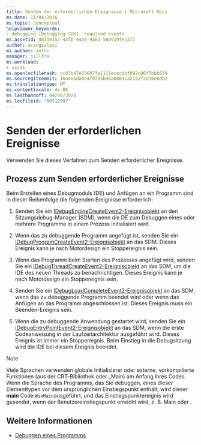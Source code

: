 ```yaml
---
title: Senden der erforderlichen Ereignisse | Microsoft Docs
ms.date: 11/04/2016
ms.topic: conceptual
helpviewer_keywords:
- debugging [Debugging SDK], required events
ms.assetid: 08319157-43fb-44a9-9a63-50b919fe1377
author: acangialosi
ms.author: anthc
manager: jillfra
ms.workload:
- vssdk
ms.openlocfilehash: cc83b47e53607fe1111ececbbf892c96f7bbb639
ms.sourcegitcommit: 16a4a5da4a4fd795b46a0869ca2152f2d36e6db2
ms.translationtype: MT
ms.contentlocale: de-DE
ms.lasthandoff: 04/06/2020
ms.locfileid: "80712997"
---
```

# <a name="send-the-required-events"></a>Senden der erforderlichen Ereignisse
Verwenden Sie dieses Verfahren zum Senden erforderlicher Ereignisse.

## <a name="process-for-sending-required-events"></a>Prozess zum Senden erforderlicher Ereignisse
 Beim Erstellen eines Debugmoduls (DE) und Anfügen an ein Programm sind in dieser Reihenfolge die folgenden Ereignisse erforderlich:

1. Senden Sie ein [IDebugEngineCreateEvent2-Ereignisobjekt](../../extensibility/debugger/reference/idebugenginecreateevent2.md) an den Sitzungsdebug-Manager (SDM), wenn die DE zum Debuggen eines oder mehrere Programme in einem Prozess initialisiert wird.

2. Wenn das zu debuggende Programm angefügt ist, senden Sie ein [IDebugProgramCreateEvent2-Ereignisobjekt](../../extensibility/debugger/reference/idebugprogramcreateevent2.md) an das SDM. Dieses Ereignis kann je nach Motordesign ein Stoppereignis sein.

3. Wenn das Programm beim Starten des Prozesses angefügt wird, senden Sie ein [IDebugThreadCreateEvent2-Ereignisobjekt](../../extensibility/debugger/reference/idebugthreadcreateevent2.md) an das SDM, um die IDE des neuen Threads zu benachrichtigen. Dieses Ereignis kann je nach Motordesign ein Stoppereignis sein.

4. Senden Sie ein [IDebugLoadCompleteEvent2-Ereignisobjekt](../../extensibility/debugger/reference/idebugloadcompleteevent2.md) an das SDM, wenn das zu debuggende Programm beendet wird oder wenn das Anfügen an das Programm abgeschlossen ist. Dieses Ereignis muss ein Beenden-Ereignis sein.

5. Wenn die zu debuggende Anwendung gestartet wird, senden Sie ein [IDebugEntryPointEvent2-Ereignisobjekt](../../extensibility/debugger/reference/idebugentrypointevent2.md) an das SDM, wenn die erste Codeanweisung in der Laufzeitarchitektur ausgeführt wird. Dieses Ereignis ist immer ein Stoppereignis. Beim Einstieg in die Debugsitzung wird die IDE bei diesem Ereignis beendet.

> [!NOTE]
> Viele Sprachen verwenden globale Initialisierer oder externe, vorkompilierte Funktionen (aus der CRT-Bibliothek oder _Main) am Anfang ihres Codes. Wenn die Sprache des Programms, das Sie debuggen, eines dieser Elementtypen vor dem ursprünglichen Einstiegspunkt enthält, wird dieser **main** Code `WinMain`ausgeführt, und das Einstiegspunktereignis wird gesendet, wenn der Benutzereinstiegspunkt erreicht wird, z. B. Main oder .

## <a name="see-also"></a>Weitere Informationen
- [Debuggen eines Programms](../../extensibility/debugger/enabling-a-program-to-be-debugged.md)
